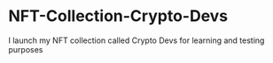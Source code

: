 # NFT-Collection-Crypto-Devs
I launch my NFT collection called Crypto Devs for learning and testing purposes

